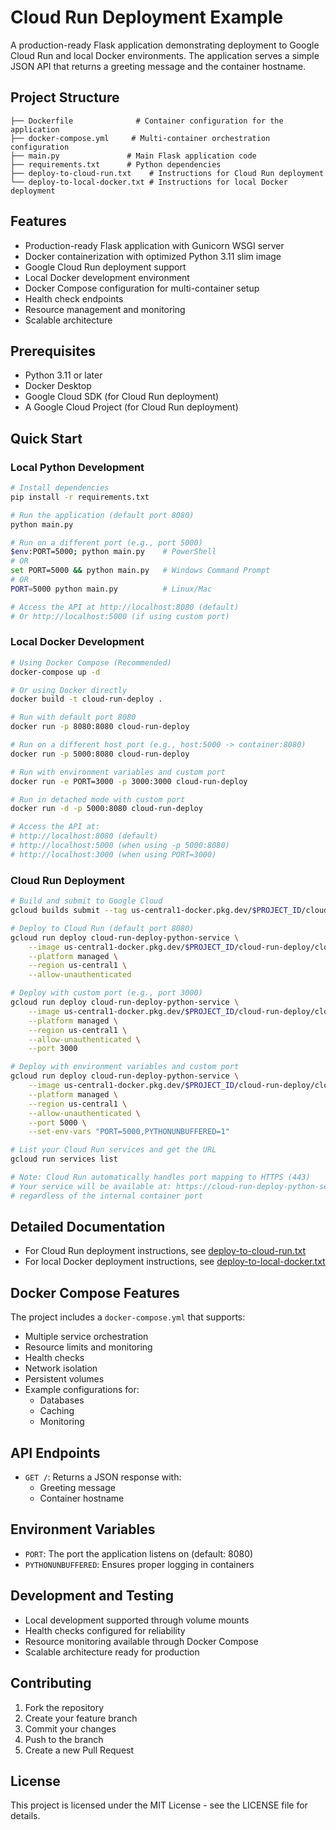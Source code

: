 # Cloud Run Deployment Example

A production-ready Flask application demonstrating deployment to Google Cloud Run and local Docker environments. The application serves a simple JSON API that returns a greeting message and the container hostname.

## Project Structure

```
├── Dockerfile              # Container configuration for the application
├── docker-compose.yml     # Multi-container orchestration configuration
├── main.py               # Main Flask application code
├── requirements.txt      # Python dependencies
├── deploy-to-cloud-run.txt    # Instructions for Cloud Run deployment
└── deploy-to-local-docker.txt # Instructions for local Docker deployment
```

## Features

- Production-ready Flask application with Gunicorn WSGI server
- Docker containerization with optimized Python 3.11 slim image
- Google Cloud Run deployment support
- Local Docker development environment
- Docker Compose configuration for multi-container setup
- Health check endpoints
- Resource management and monitoring
- Scalable architecture

## Prerequisites

- Python 3.11 or later
- Docker Desktop
- Google Cloud SDK (for Cloud Run deployment)
- A Google Cloud Project (for Cloud Run deployment)

## Quick Start

### Local Python Development

```bash
# Install dependencies
pip install -r requirements.txt

# Run the application (default port 8080)
python main.py

# Run on a different port (e.g., port 5000)
$env:PORT=5000; python main.py    # PowerShell
# OR
set PORT=5000 && python main.py   # Windows Command Prompt
# OR
PORT=5000 python main.py          # Linux/Mac

# Access the API at http://localhost:8080 (default)
# Or http://localhost:5000 (if using custom port)
```

### Local Docker Development

```bash
# Using Docker Compose (Recommended)
docker-compose up -d

# Or using Docker directly
docker build -t cloud-run-deploy .

# Run with default port 8080
docker run -p 8080:8080 cloud-run-deploy

# Run on a different host port (e.g., host:5000 -> container:8080)
docker run -p 5000:8080 cloud-run-deploy

# Run with environment variables and custom port
docker run -e PORT=3000 -p 3000:3000 cloud-run-deploy

# Run in detached mode with custom port
docker run -d -p 5000:8080 cloud-run-deploy

# Access the API at:
# http://localhost:8080 (default)
# http://localhost:5000 (when using -p 5000:8080)
# http://localhost:3000 (when using PORT=3000)
```

### Cloud Run Deployment

```bash
# Build and submit to Google Cloud
gcloud builds submit --tag us-central1-docker.pkg.dev/$PROJECT_ID/cloud-run-deploy/cloud-run-deploy

# Deploy to Cloud Run (default port 8080)
gcloud run deploy cloud-run-deploy-python-service \
    --image us-central1-docker.pkg.dev/$PROJECT_ID/cloud-run-deploy/cloud-run-deploy \
    --platform managed \
    --region us-central1 \
    --allow-unauthenticated

# Deploy with custom port (e.g., port 3000)
gcloud run deploy cloud-run-deploy-python-service \
    --image us-central1-docker.pkg.dev/$PROJECT_ID/cloud-run-deploy/cloud-run-deploy \
    --platform managed \
    --region us-central1 \
    --allow-unauthenticated \
    --port 3000

# Deploy with environment variables and custom port
gcloud run deploy cloud-run-deploy-python-service \
    --image us-central1-docker.pkg.dev/$PROJECT_ID/cloud-run-deploy/cloud-run-deploy \
    --platform managed \
    --region us-central1 \
    --allow-unauthenticated \
    --port 5000 \
    --set-env-vars "PORT=5000,PYTHONUNBUFFERED=1"

# List your Cloud Run services and get the URL
gcloud run services list

# Note: Cloud Run automatically handles port mapping to HTTPS (443)
# Your service will be available at: https://cloud-run-deploy-python-service-xxxxx.run.app
# regardless of the internal container port
```

## Detailed Documentation

- For Cloud Run deployment instructions, see [deploy-to-cloud-run.txt](deploy-to-cloud-run.txt)
- For local Docker deployment instructions, see [deploy-to-local-docker.txt](deploy-to-local-docker.txt)

## Docker Compose Features

The project includes a `docker-compose.yml` that supports:
- Multiple service orchestration
- Resource limits and monitoring
- Health checks
- Network isolation
- Persistent volumes
- Example configurations for:
  - Databases
  - Caching
  - Monitoring

## API Endpoints

- `GET /`: Returns a JSON response with:
  - Greeting message
  - Container hostname

## Environment Variables

- `PORT`: The port the application listens on (default: 8080)
- `PYTHONUNBUFFERED`: Ensures proper logging in containers

## Development and Testing

- Local development supported through volume mounts
- Health checks configured for reliability
- Resource monitoring available through Docker Compose
- Scalable architecture ready for production

## Contributing

1. Fork the repository
2. Create your feature branch
3. Commit your changes
4. Push to the branch
5. Create a new Pull Request

## License

This project is licensed under the MIT License - see the LICENSE file for details.